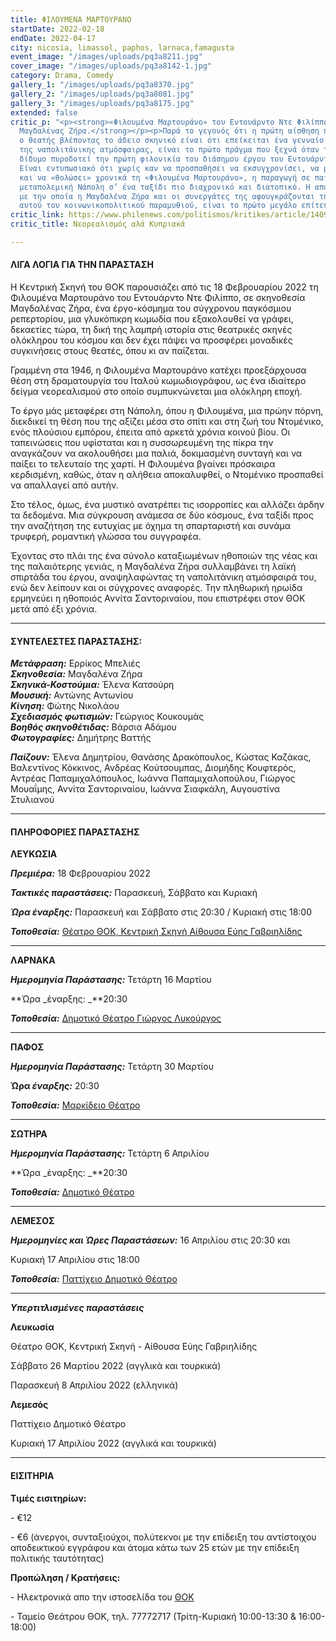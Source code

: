 ```yaml
---
title: ΦΙΛΟΥΜΕΝΑ ΜΑΡΤΟΥΡΑΝΟ
startDate: 2022-02-18
endDate: 2022-04-17
city: nicosia, limassol, paphos, larnaca,famagusta
event_image: "/images/uploads/pq3a8211.jpg"
cover_image: "/images/uploads/pq3a8142-1.jpg"
category: Drama, Comedy
gallery_1: "/images/uploads/pq3a8370.jpg"
gallery_2: "/images/uploads/pq3a8081.jpg"
gallery_3: "/images/uploads/pq3a8175.jpg"
extended: false
critic_p: "<p><strong>«Φιλουμένα Μαρτουράνο» του Εντουάρντο Ντε Φιλίππο σε σκηνοθεσία
  Μαγδαλένας Ζήρα.</strong></p><p>Παρά το γεγονός ότι η πρώτη αίσθηση που λαμβάνει
  ο θεατής βλέποντας το άδειο σκηνικό είναι ότι επείκειται ένα γενναίο συνδαύλισμα
  της ναπολιτάνικης ατμόσφαιρας, είναι το πρώτο πράγμα που ξεχνά όταν το πρωταγωνιστικό
  δίδυμο πυροδοτεί την πρώτη φιλονικία του διάσημου έργου του Εντουάρντο ντε Φιλίππο.
  Είναι εντυπωσιακό ότι χωρίς καν να προσπαθήσει να εκσυγχρονίσει, να μεταφέρει ή
  και να «θολώσει» χρονικά τη «Φιλουμένα Μαρτουράνο», η παραγωγή σε παίρνει από τη
  μεταπολεμική Νάπολη σ’ ένα ταξίδι πιο διαχρονικό και διατοπικό. Η αποτελεσματικότητα
  με την οποία η Μαγδαλένα Ζήρα και οι συνεργάτες της αφουγκράζονται τη λαϊκότητα
  αυτού του κοινωνικοπολιτικού παραμυθιού, είναι το πρώτο μεγάλο επίτευγμα της πρότασης.</p>"
critic_link: https://www.philenews.com/politismos/kritikes/article/1409638/neorealismos-ala-kypriaka
critic_title: Νεορεαλισμός αλά Κυπριακά

---
```

#### ΛΙΓΑ ΛΟΓΙΑ ΓΙΑ ΤΗΝ ΠΑΡΑΣΤΑΣΗ

Η Κεντρική Σκηνή του ΘΟΚ παρουσιάζει από τις 18 Φεβρουαρίου 2022 τη Φιλουμένα Μαρτουράνο του Εντουάρντο Ντε Φιλίππο, σε σκηνοθεσία Μαγδαλένας Ζήρα, ένα έργο-κόσμημα του σύγχρονου παγκόσμιου ρεπερτορίου, μια γλυκόπικρη κωμωδία που εξακολουθεί να γράφει, δεκαετίες τώρα, τη δική της λαμπρή ιστορία στις θεατρικές σκηνές ολόκληρου του κόσμου και δεν έχει πάψει να προσφέρει μοναδικές συγκινήσεις στους θεατές, όπου κι αν παίζεται.

Γραμμένη στα 1946, η Φιλουμένα Μαρτουράνο κατέχει προεξάρχουσα θέση στη δραματουργία του Ιταλού κωμωδιογράφου, ως ένα ιδιαίτερο δείγμα νεορεαλισμού στο οποίο συμπυκνώνεται μια ολόκληρη εποχή.

Το έργο μάς μεταφέρει στη Νάπολη, όπου η Φιλουμένα, μια πρώην πόρνη, διεκδικεί τη θέση που της αξίζει μέσα στο σπίτι και στη ζωή του Ντομένικο, ενός πλούσιου εμπόρου, έπειτα από αρκετά χρόνια κοινού βίου. Οι ταπεινώσεις που υφίσταται και η συσσωρευμένη της πίκρα την αναγκάζουν να ακολουθήσει μια παλιά, δοκιμασμένη συνταγή και να παίξει το τελευταίο της χαρτί. Η Φιλουμένα βγαίνει πρόσκαιρα κερδισμένη, καθώς, όταν η αλήθεια αποκαλυφθεί, ο Ντομένικο προσπαθεί να απαλλαγεί από αυτήν.

Στο τέλος, όμως, ένα μυστικό ανατρέπει τις ισορροπίες και αλλάζει άρδην τα δεδομένα. Μια σύγκρουση ανάμεσα σε δύο κόσμους, ένα ταξίδι προς την αναζήτηση της ευτυχίας με όχημα τη σπαρταριστή και συνάμα τρυφερή, ρομαντική γλώσσα του συγγραφέα.

Έχοντας στο πλάι της ένα σύνολο καταξιωμένων ηθοποιών της νέας και της παλαιότερης γενιάς, η Μαγδαλένα Ζήρα συλλαμβάνει τη λαϊκή σπιρτάδα του έργου, αναψηλαφώντας τη ναπολιτάνικη ατμόσφαιρά του, ενώ δεν λείπουν και οι σύγχρονες αναφορές. Την πληθωρική ηρωίδα ερμηνεύει η ηθοποιός Αννίτα Σαντοριναίου, που επιστρέφει στον ΘΟΚ μετά από έξι χρόνια.

***

#### ΣΥΝΤΕΛΕΣΤΕΣ ΠΑΡΑΣΤΑΣΗΣ:

**_Μετάφραση:_** Ερρίκος Μπελιές  
**_Σκηνοθεσία:_** Μαγδαλένα Ζήρα  
**_Σκηνικά-Κοστούμια:_** Έλενα Κατσούρη  
**_Μουσική:_** Αντώνης Αντωνίου  
**_Κίνηση:_** Φώτης Νικολάου  
**_Σχεδιασμός φωτισμών:_** Γεώργιος Κουκουμάς  
**_Βοηθός σκηνοθέτιδας:_** Βάρσια Αδάμου  
**_Φωτογραφίες:_** Δημήτρης Βαττής

**_Παίζουν:_** Έλενα Δημητρίου, Θανάσης Δρακόπουλος, Κώστας Καζάκας, Βαλεντίνος Κόκκινος, Ανδρέας Κούτσουμπας, Διομήδης Κουφτερός, Αντρέας Παπαμιχαλόπουλος, Ιωάννα Παπαμιχαλοπούλου, Γιώργος Μουαΐμης, Αννίτα Σαντοριναίου, Ιωάννα Σιαφκάλη, Αυγουστίνα Στυλιανού

***

#### ΠΛΗΡΟΦΟΡΙΕΣ ΠΑΡΑΣΤΑΣΗΣ

**ΛΕΥΚΩΣΙΑ**

**_Πρεμιέρα:_** 18 Φεβρουαρίου 2022

**_Τακτικές παραστάσεις:_** Παρασκευή, Σάββατο και Κυριακή

**_Ώρα έναρξης:_** Παρασκευή και Σάββατο στις 20:30 / Κυριακή στις 18:00

**_Τοποθεσία:_** [Θέατρο ΘΟΚ, Κεντρική Σκηνή Αίθουσα Εύης Γαβριηλίδης](https://www.google.com/maps/place/Cyprus+Theater+Organization+-+THOC/@35.1680858,33.3531578,17z/data=!3m1!4b1!4m5!3m4!1s0x14de17569777d68d:0x33fb94a8e5a98a1f!8m2!3d35.1680605!4d33.3552834 "Θεατρο ΘΟΚ - Κεντρική Σκήνη")

***

**ΛΑΡΝΑΚΑ**

**_Ημερομηνία Παράστασης:_** Τετάρτη 16 Μαρτίου

**Ώρα _έναρξης: _**20:30

**_Τοποθεσία:_** [Δημοτικό Θέατρο Γιώργος Λυκούργος](https://www.google.gr/maps/search/%CE%94%CE%B7%CE%BC%CE%BF%CF%84%CE%B9%CE%BA%CF%8C+%CE%98%CE%AD%CE%B1%CF%84%CF%81%CE%BF+%CE%93%CE%B9%CF%8E%CF%81%CE%B3%CE%BF%CF%82+%CE%9B%CF%85%CE%BA%CE%BF%CF%8D%CF%81%CE%B3%CE%BF%CF%82/@35.0445466,33.3507744,11z/data=!3m1!4b1?hl=el)

***

**ΠΑΦΟΣ**

**_Ημερομηνία Παράστασης:_** Τετάρτη 30 Μαρτίου

**Ώρα _έναρξης:_** 20:30

**_Τοποθεσία:_** [Μαρκίδειο Θέατρο](https://www.google.com/maps/place/Markideio+Theatre/@34.7781598,32.4232334,15z/data=!4m5!3m4!1s0x0:0x68a598c2c5136439!8m2!3d34.7781101!4d32.4232146)

***

**ΣΩΤΗΡΑ**

**_Ημερομηνία Παράστασης:_** Τετάρτη 6 Απριλίου

**Ώρα _έναρξης: _**20:30

**_Τοποθεσία:_** [Δημοτικό Θέατρο](https://www.google.com/maps/place/Sotira+Municipal+Theatre/@35.0261703,33.9514232,17z/data=!3m1!4b1!4m5!3m4!1s0x14dfcf6d58fae7bb:0x194eaf2efa64d0d8!8m2!3d35.0261659!4d33.9536119)

***

**ΛΕΜΕΣΟΣ**

**_Ημερομηνίες και Ώρες Παραστάσεων:_** 16 Απριλίου στις 20:30 και

Κυριακή 17 Απριλίου στις 18:00

**_Τοποθεσία:_**  [Παττίχειο Δημοτικό Θέατρο](https://www.google.com/maps/place/Patichion+Municipal+Theatre,+Agias+Zonis+2,+Limassol,+Cyprus/@34.6812699,33.0416434,17z/data=!3m1!4b1!4m5!3m4!1s0x14e7330f8b4700ed:0xd66d4f231f490bbb!8m2!3d34.6813016!4d33.0438594)

***

**_Υπερτιτλισμένες παραστάσεις_**

**Λευκωσία**

Θέατρο ΘΟΚ, Κεντρική Σκηνή - Αίθουσα Εύης Γαβριηλίδης

Σάββατο 26 Μαρτίου 2022 (αγγλικά και τουρκικά)

Παρασκευή 8 Απριλίου 2022 (ελληνικά)

**Λεμεσός**

Παττίχειο Δημοτικό Θέατρο

Κυριακή 17 Απριλίου 2022 (αγγλικά και τουρκικά)

***

#### ΕΙΣΙΤΗΡΙΑ

**Τιμές εισιτηρίων:**

\- €12

\- €6 (άνεργοι, συνταξιούχοι, πολύτεκνοι με την επίδειξη του αντίστοιχου αποδεικτικού εγγράφου και άτομα κάτω των 25 ετών με την επίδειξη πολιτικής ταυτότητας)

**Προπώληση / Κρατήσεις:**

\- Ηλεκτρονικά απο την ιστοσελίδα του [ΘΟΚ ](https://www.thoc.org.cy/event/filoymena-martoyrano,4685,229,el,shows "ΘΟΚ")

\- Ταμείο Θεάτρου ΘΟΚ, τηλ. 77772717 (Τρίτη-Κυριακή 10:00-13:30 & 16:00-18:00)